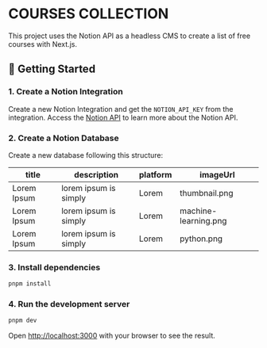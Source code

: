# COURSES COLLECTION

This project uses the Notion API as a headless CMS to create a list of free courses with Next.js.

## 🚀 Getting Started

### 1. Create a Notion Integration

Create a new Notion Integration and get the `NOTION_API_KEY` from the integration. Access the [Notion API](https://www.notion.so/profile/integrations) to learn more about the Notion API.

### 2. Create a Notion Database

Create a new database following this structure:

| title       | description           | platform | imageUrl             |
| ----------- | --------------------- | -------- | -------------------- |
| Lorem Ipsum | lorem ipsum is simply | Lorem    | thumbnail.png        |
| Lorem Ipsum | lorem ipsum is simply | Lorem    | machine-learning.png |
| Lorem Ipsum | lorem ipsum is simply | Lorem    | python.png           |

### 3. Install dependencies

```bash
pnpm install
```

### 4. Run the development server

```bash
pnpm dev
```

Open [http://localhost:3000](http://localhost:3000) with your browser to see the result.
